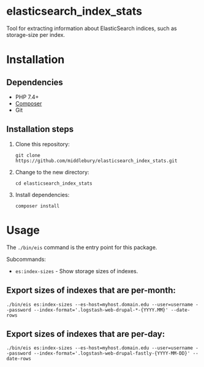 # elasticsearch_index_stats
Tool for extracting information about ElasticSearch indices, such as storage-size per index.

# Installation
## Dependencies
- PHP 7.4+
- [Composer](https://getcomposer.org/)
- Git

## Installation steps
1. Clone this repository:
   ```
   git clone https://github.com/middlebury/elasticsearch_index_stats.git
   ```
2. Change to the new directory:
   ```
   cd elasticsearch_index_stats
   ```
3. Install dependencies:
   ```
   composer install
   ```

# Usage

The `./bin/eis` command is the entry point for this package.

Subcommands:
- `es:index-sizes` - Show storage sizes of indexes.

## Export sizes of indexes that are per-month:
```
./bin/eis es:index-sizes --es-host=myhost.domain.edu --user=username --password --index-format='.logstash-web-drupal-*-{YYYY.MM}' --date-rows
```

## Export sizes of indexes that are per-day:
```
./bin/eis es:index-sizes --es-host=myhost.domain.edu --user=username --password --index-format='.logstash-web-drupal-fastly-{YYYY-MM-DD}' --date-rows
```
